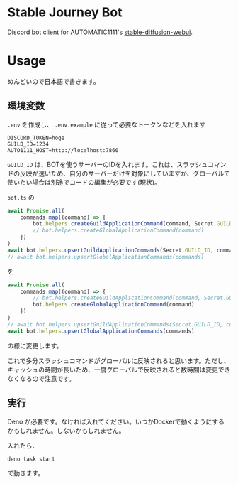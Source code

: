 # Stable Journey Bot

Discord bot client for AUTOMATIC1111's [stable-diffusion-webui](https://github.com/AUTOMATIC1111/stable-diffusion-webui).

# Usage

めんどいので日本語で書きます。

## 環境変数

`.env` を作成し、 `.env.example` に従って必要なトークンなどを入れます

```
DISCORD_TOKEN=hoge
GUILD_ID=1234
AUTO1111_HOST=http://localhost:7860
```

`GUILD_ID` は、BOTを使うサーバーのIDを入れます。これは、スラッシュコマンドの反映が速いため、自分のサーバーだけを対象にしていますが、グローバルで使いたい場合は別途でコードの編集が必要です(現状)。

`bot.ts` の

```ts
await Promise.all(
    commands.map((command) => {
        bot.helpers.createGuildApplicationCommand(command, Secret.GUILD_ID)
        // bot.helpers.createGlobalApplicationCommand(command)
    })
)
await bot.helpers.upsertGuildApplicationCommands(Secret.GUILD_ID, commands)
// await bot.helpers.upsertGlobalApplicationCommands(commands)
```

を

```ts
await Promise.all(
    commands.map((command) => {
        // bot.helpers.createGuildApplicationCommand(command, Secret.GUILD_ID)
        bot.helpers.createGlobalApplicationCommand(command)
    })
)
// await bot.helpers.upsertGuildApplicationCommands(Secret.GUILD_ID, commands)
await bot.helpers.upsertGlobalApplicationCommands(commands)
```

の様に変更します。

これで多分スラッシュコマンドがグローバルに反映されると思います。ただし、キャッシュの時間が長いため、一度グローバルで反映されると数時間は変更できなくなるので注意です。

## 実行

Deno が必要です。なければ入れてください。いつかDockerで動くようにするかもしれません。しないかもしれません。

入れたら、

```bash
deno task start
```

で動きます。